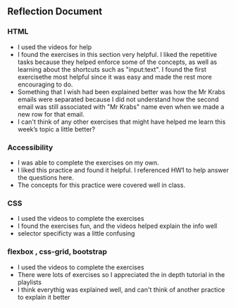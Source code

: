 ## Reflection Document

### HTML

- I used the videos for help
- I found the exercises in this section very helpful. I liked the repetitive tasks because they helped enforce some of the concepts, as well as learning about the shortcuts such as "input:text". I found the first exercisethe most helpful since it was easy and made the rest more encouraging to do.
- Something that I wish had been explained better was how the Mr Krabs emails were separated because I did not understand how the second email was still associated with "Mr Krabs" name even when we made a new row for that email.
- I can't think of any other exercises that might have helped me learn this week’s topic a little better?

### Accessibility

- I was able to complete the exercises on my own.
- I liked this practice and found it helpful. I referenced HW1 to help answer the questions here.
- The concepts for this practice were covered well in class.

### CSS

- I used the videos to complete the exercises
- I found the exercises fun, and the videos helped explain the info well
- selector specificty was a little confusing

### flexbox , css-grid, bootstrap

- I used the videos to complete the exercises
- There were lots of exercises so I appreciated the in depth tutorial in the playlists 
- I think everythig was explained well, and can't think of another practice to explain it better